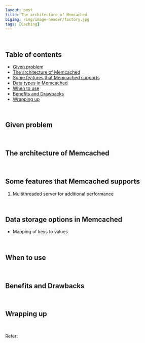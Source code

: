 ```yaml
---
layout: post
title: The architecture of Memcached
bigimg: /img/image-header/factory.jpg
tags: [Caching]
---
```




<br>

## Table of contents
- [Given problem]()
- [The architecture of Memcached]()
- [Some features that Memcached supports]()
- [Data types in Memcached]()
- [When to use]()
- [Benefits and Drawbacks]()
- [Wrapping up](#wrapping-up)


<br>

## Given problem






<br>

## The architecture of Memcached





<br>

## Some features that Memcached supports

1. Multithreaded server for additional performance


<br>

## Data storage options in Memcached

- Mapping of keys to values


<br>

## When to use





<br>

## Benefits and Drawbacks






<br>

## Wrapping up






<br>

Refer:

[]()
